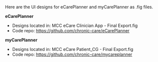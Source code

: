 Here are the UI designs for eCarePlanner and myCarePlanner as .fig files.

**eCarePlanner**
- Designs located in: MCC eCare Clinician App - Final Export.fig
- Code repo: https://github.com/chronic-care/eCarePlanner

**myCarePlanner**
- Designs located in: MCC eCare Patient_CG - Final Export.fig
- Code repo: https://github.com/chronic-care/mycareplanner
